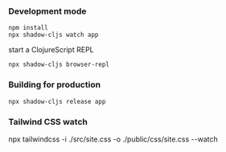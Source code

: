 
### Development mode
```
npm install
npx shadow-cljs watch app
```
start a ClojureScript REPL
```
npx shadow-cljs browser-repl
```
### Building for production

```
npx shadow-cljs release app
```

### Tailwind CSS watch
npx tailwindcss -i ./src/site.css -o ./public/css/site.css --watch